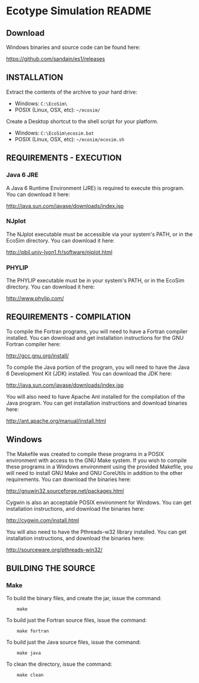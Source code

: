 Ecotype Simulation README
=========================

## Download

Windows binaries and source code can be found here:

https://github.com/sandain/es1/releases


## INSTALLATION

Extract the contents of the archive to your hard drive:
* Windows: `C:\EcoSim\`
* POSIX (Linux, OSX, etc): `~/ecosim/`

Create a Desktop shortcut to the shell script for your platform.
* Windows: `C:\EcoSim\ecosim.bat`
* POSIX (Linux, OSX, etc): `~/ecosim/ecosim.sh`


## REQUIREMENTS - EXECUTION

### Java 6 JRE

A Java 6 Runtime Environment (JRE) is required to execute this program.  You
can download it here:

http://java.sun.com/javase/downloads/index.jsp

### NJplot

The NJplot executable must be accessible via your system's PATH, or in the
EcoSim directory.  You can download it here:

http://pbil.univ-lyon1.fr/software/njplot.html


### PHYLIP

The PHYLIP executable must be in your system's PATH, or in the EcoSim
directory.  You can download it here:

http://www.phylip.com/


## REQUIREMENTS - COMPILATION

To compile the Fortran programs, you will need to have a Fortran compiler
installed.  You can download and get installation instructions for the
GNU Fortran compiler here:

http://gcc.gnu.org/install/

To compile the Java portion of the program, you will need to have the Java 6
Development Kit (JDK) installed.  You can download the JDK here:

http://java.sun.com/javase/downloads/index.jsp

You will also need to have Apache Ant installed for the compilation of the
Java program.  You can get installation instructions and download binaries
here:

http://ant.apache.org/manual/install.html

## Windows

The Makefile was created to compile these programs in a POSIX environment with
access to the GNU Make system.  If you wish to compile these programs in a
Windows environment using the provided Makefile, you will need to install
GNU Make and GNU CoreUtils in addition to the other requirements.  You can
download the binaries here:

http://gnuwin32.sourceforge.net/packages.html

Cygwin is also an acceptable POSIX environment for Windows.  You can get
installation instructions, and download the binaries here:

http://cygwin.com/install.html

You will also need to have the Pthreads-w32 library installed.  You can get
installation instructions, and download the binaries here:

http://sourceware.org/pthreads-win32/


## BUILDING THE SOURCE

### Make

To build the binary files, and create the jar, issue the command:

        make

To build just the Fortran source files, issue the command:

        make fortran

To build just the Java source files, issue the command:

        make java

To clean the directory, issue the command:

        make clean


